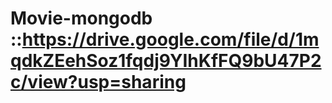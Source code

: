 # Movie-mongodb  ::https://drive.google.com/file/d/1mqdkZEehSoz1fqdj9YIhKfFQ9bU47P2c/view?usp=sharing
